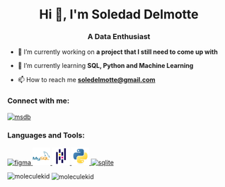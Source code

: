 <h1 align="center">Hi 👋, I'm Soledad Delmotte</h1>
<h3 align="center">A Data Enthusiast</h3>

- 🔭 I’m currently working on **a project that I still need to come up with**

- 🌱 I’m currently learning **SQL, Python and Machine Learning**

- 📫 How to reach me **soledelmotte@gmail.com**

<h3 align="left">Connect with me:</h3>
<p align="left">
<a href="https://linkedin.com/in/msdb" target="blank"><img align="center" src="https://raw.githubusercontent.com/rahuldkjain/github-profile-readme-generator/master/src/images/icons/Social/linked-in-alt.svg" alt="msdb" height="30" width="40" /></a>
</p>

<h3 align="left">Languages and Tools:</h3>
<p align="left"> <a href="https://www.figma.com/" target="_blank" rel="noreferrer"> <img src="https://www.vectorlogo.zone/logos/figma/figma-icon.svg" alt="figma" width="40" height="40"/> </a> <a href="https://www.mysql.com/" target="_blank" rel="noreferrer"> <img src="https://raw.githubusercontent.com/devicons/devicon/master/icons/mysql/mysql-original-wordmark.svg" alt="mysql" width="40" height="40"/> </a> <a href="https://pandas.pydata.org/" target="_blank" rel="noreferrer"> <img src="https://raw.githubusercontent.com/devicons/devicon/2ae2a900d2f041da66e950e4d48052658d850630/icons/pandas/pandas-original.svg" alt="pandas" width="40" height="40"/> </a> <a href="https://www.python.org" target="_blank" rel="noreferrer"> <img src="https://raw.githubusercontent.com/devicons/devicon/master/icons/python/python-original.svg" alt="python" width="40" height="40"/> </a> <a href="https://www.sqlite.org/" target="_blank" rel="noreferrer"> <img src="https://www.vectorlogo.zone/logos/sqlite/sqlite-icon.svg" alt="sqlite" width="40" height="40"/> </a> </p>

<p><img align="left" src="https://github-readme-stats.vercel.app/api/top-langs?username=moleculekid&show_icons=true&locale=en&layout=compact" alt="moleculekid" /></p>

<p>&nbsp;<img align="center" src="https://github-readme-stats.vercel.app/api?username=moleculekid&show_icons=true&locale=en" alt="moleculekid" /></p>
